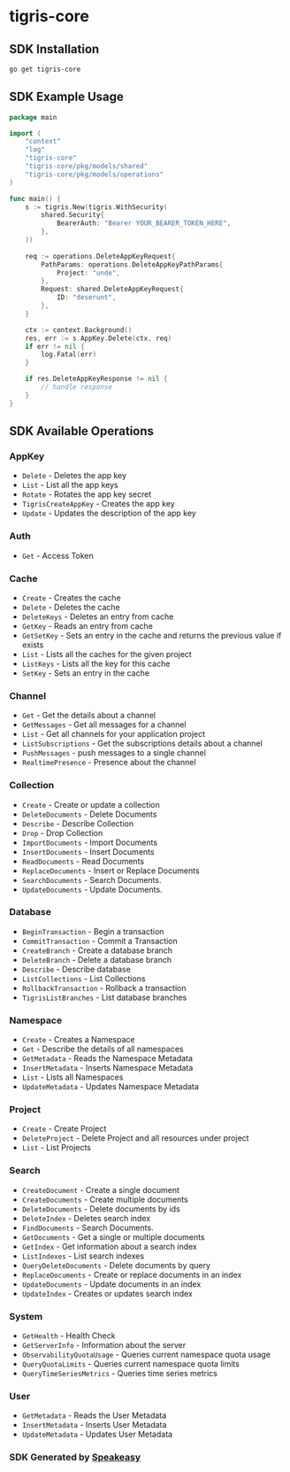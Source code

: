 # tigris-core

<!-- Start SDK Installation -->
## SDK Installation

```bash
go get tigris-core
```
<!-- End SDK Installation -->

## SDK Example Usage
<!-- Start SDK Example Usage -->
```go
package main

import (
    "context"
    "log"
    "tigris-core"
    "tigris-core/pkg/models/shared"
    "tigris-core/pkg/models/operations"
)

func main() {
    s := tigris.New(tigris.WithSecurity(
        shared.Security{
            BearerAuth: "Bearer YOUR_BEARER_TOKEN_HERE",
        },
    ))
    
    req := operations.DeleteAppKeyRequest{
        PathParams: operations.DeleteAppKeyPathParams{
            Project: "unde",
        },
        Request: shared.DeleteAppKeyRequest{
            ID: "deserunt",
        },
    }

    ctx := context.Background()
    res, err := s.AppKey.Delete(ctx, req)
    if err != nil {
        log.Fatal(err)
    }

    if res.DeleteAppKeyResponse != nil {
        // handle response
    }
}
```
<!-- End SDK Example Usage -->

<!-- Start SDK Available Operations -->
## SDK Available Operations


### AppKey

* `Delete` - Deletes the app key
* `List` - List all the app keys
* `Rotate` - Rotates the app key secret
* `TigrisCreateAppKey` - Creates the app key
* `Update` - Updates the description of the app key

### Auth

* `Get` - Access Token

### Cache

* `Create` - Creates the cache
* `Delete` - Deletes the cache
* `DeleteKeys` - Deletes an entry from cache
* `GetKey` - Reads an entry from cache
* `GetSetKey` - Sets an entry in the cache and returns the previous value if exists
* `List` - Lists all the caches for the given project
* `ListKeys` - Lists all the key for this cache
* `SetKey` - Sets an entry in the cache

### Channel

* `Get` - Get the details about a channel
* `GetMessages` - Get all messages for a channel
* `List` - Get all channels for your application project
* `ListSubscriptions` - Get the subscriptions details about a channel
* `PushMessages` - push messages to a single channel
* `RealtimePresence` - Presence about the channel

### Collection

* `Create` - Create or update a collection
* `DeleteDocuments` - Delete Documents
* `Describe` - Describe Collection
* `Drop` - Drop Collection
* `ImportDocuments` - Import Documents
* `InsertDocuments` - Insert Documents
* `ReadDocuments` - Read Documents
* `ReplaceDocuments` - Insert or Replace Documents
* `SearchDocuments` - Search Documents.
* `UpdateDocuments` - Update Documents.

### Database

* `BeginTransaction` - Begin a transaction
* `CommitTransaction` - Commit a Transaction
* `CreateBranch` - Create a database branch
* `DeleteBranch` - Delete a database branch
* `Describe` - Describe database
* `ListCollections` - List Collections
* `RollbackTransaction` - Rollback a transaction
* `TigrisListBranches` - List database branches

### Namespace

* `Create` - Creates a Namespace
* `Get` - Describe the details of all namespaces
* `GetMetadata` - Reads the Namespace Metadata
* `InsertMetadata` - Inserts Namespace Metadata
* `List` - Lists all Namespaces
* `UpdateMetadata` - Updates Namespace Metadata

### Project

* `Create` - Create Project
* `DeleteProject` - Delete Project and all resources under project
* `List` - List Projects

### Search

* `CreateDocument` - Create a single document
* `CreateDocuments` - Create multiple documents
* `DeleteDocuments` - Delete documents by ids
* `DeleteIndex` - Deletes search index
* `FindDocuments` - Search Documents.
* `GetDocuments` - Get a single or multiple documents
* `GetIndex` - Get information about a search index
* `ListIndexes` - List search indexes
* `QueryDeleteDocuments` - Delete documents by query
* `ReplaceDocuments` - Create or replace documents in an index
* `UpdateDocuments` - Update documents in an index
* `UpdateIndex` - Creates or updates search index

### System

* `GetHealth` - Health Check
* `GetServerInfo` - Information about the server
* `ObservabilityQuotaUsage` - Queries current namespace quota usage
* `QueryQuotaLimits` - Queries current namespace quota limits
* `QueryTimeSeriesMetrics` - Queries time series metrics

### User

* `GetMetadata` - Reads the User Metadata
* `InsertMetadata` - Inserts User Metadata
* `UpdateMetadata` - Updates User Metadata
<!-- End SDK Available Operations -->

### SDK Generated by [Speakeasy](https://docs.speakeasyapi.dev/docs/using-speakeasy/client-sdks)
